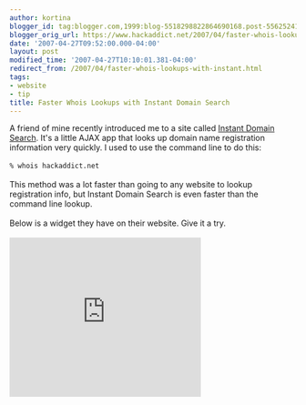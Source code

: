 ```yaml
---
author: kortina
blogger_id: tag:blogger.com,1999:blog-5518298822864690168.post-5562524190317291781
blogger_orig_url: https://www.hackaddict.net/2007/04/faster-whois-lookups-with-instant.html
date: '2007-04-27T09:52:00.000-04:00'
layout: post
modified_time: '2007-04-27T10:10:01.381-04:00'
redirect_from: /2007/04/faster-whois-lookups-with-instant.html
tags:
- website
- tip
title: Faster Whois Lookups with Instant Domain Search
---
```


A friend of mine recently introduced me to a site called <a href="http://instantdomainsearch.com/">Instant Domain Search</a>.  It's a little AJAX app that looks up domain name registration information very quickly.  I used to use the command line to do this:<br /><br /><code>% whois hackaddict.net</code><br /><br />This method was a lot faster than going to any website to lookup registration info, but Instant Domain Search is even faster than the command line lookup.<br /><br />Below is a widget they have on their website.  Give it a try.<br /><br /><iframe style="width: 336px; height: 280px; overflow: hidden;" frameborder="0" scrolling="no" id="ids-widget" name="ids-widget" src="http://instantdomainsearch.com/widget/336x280/"></iframe>